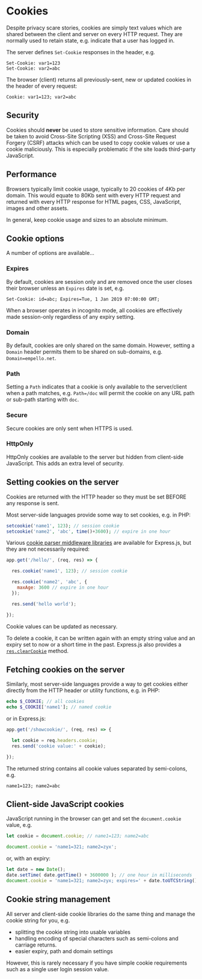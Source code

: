 # Cookies

Despite privacy scare stories, cookies are simply text values which are shared between the client and server on every HTTP request. They are normally used to retain state, e.g. indicate that a user has logged in.

The server defines `Set-Cookie` responses in the header, e.g.

```http
Set-Cookie: var1=123
Set-Cookie: var2=abc
```

The browser (client) returns all previously-sent, new or updated cookies in the header of every request:

```http
Cookie: var1=123; var2=abc
```

## Security

Cookies should **never** be used to store sensitive information. Care should be taken to avoid Cross-Site Scripting (XSS) and Cross-Site Request Forgery (CSRF) attacks which can be used to copy cookie values or use a cookie maliciously. This is especially problematic if the site loads third-party JavaScript.


## Performance

Browsers typically limit cookie usage, typically to 20 cookies of 4Kb per domain. This would equate to 80Kb sent with every HTTP request and returned with every HTTP response for HTML pages, CSS, JavaScript, images and other assets.

In general, keep cookie usage and sizes to an absolute minimum.


## Cookie options

A number of options are available...

### Expires

By default, cookies are session only and are removed once the user closes their browser unless an `Expires` date is set, e.g.

```http
Set-Cookie: id=abc; Expires=Tue, 1 Jan 2019 07:00:00 GMT;
```

When a browser operates in incognito mode, all cookies are effectively made session-only regardless of any expiry setting.

### Domain

By default, cookies are only shared on the same domain. However, setting a `Domain` header permits them to be shared on sub-domains, e.g. `Domain=empello.net`.

### Path

Setting a `Path` indicates that a cookie is only available to the server/client when a path matches, e.g. `Path=/doc` will permit the cookie on any URL path or sub-path starting with `doc`.

### Secure

Secure cookies are only sent when HTTPS is used.

### HttpOnly

HttpOnly cookies are available to the server but hidden from client-side JavaScript. This adds an extra level of security.


## Setting cookies on the server

Cookies are returned with the HTTP header so they must be set BEFORE any response is sent.

Most server-side languages provide some way to set cookies, e.g. in PHP:

```php
setcookie('name1', 123); // session cookie
setcookie('name2', 'abc', time()+3600); // expire in one hour
```

Various [cookie parser middleware libraries](https://www.npmjs.com/package/cookie-parser) are available for Express.js, but they are not necessarily required:

```js
app.get('/hello/', (req, res) => {

  res.cookie('name1', 123); // session cookie

  res.cookie('name2', 'abc', {
    maxAge: 3600 // expire in one hour
  });

  res.send('hello world');

});
```

Cookie values can be updated as necessary.

To delete a cookie, it can be written again with an empty string value and an expiry set to now or a short time in the past. Express.js also provides a [`res.clearCookie`](https://expressjs.com/en/4x/api.html#res.clearCookie) method.


## Fetching cookies on the server

Similarly, most server-side languages provide a way to get cookies either directly from the HTTP header or utility functions, e.g. in PHP:

```php
echo $_COOKIE; // all cookies
echo $_COOKIE['name1']; // named cookie
```

or in Express.js:

```js
app.get('/showcookie/', (req, res) => {

  let cookie = req.headers.cookie;
  res.send('cookie value:' + cookie);

});
```

The returned string contains all cookie values separated by semi-colons, e.g.

```http
name1=123; name2=abc
```

## Client-side JavaScript cookies

JavaScript running in the browser can get and set the `document.cookie` value, e.g.

```js
let cookie = document.cookie; // name1=123; name2=abc

document.cookie = 'name1=321; name2=zyx';
```

or, with an expiry:

```js
let date = new Date();
date.setTime( date.getTime() + 3600000 ); // one hour in milliseconds
document.cookie = 'name1=321; name2=zyx; expires=' + date.toUTCString();
```

## Cookie string management

All server and client-side cookie libraries do the same thing and manage the cookie string for you, e.g.

* splitting the cookie string into usable variables
* handling encoding of special characters such as semi-colons and carriage returns.
* easier expiry, path and domain settings

However, this is rarely necessary if you have simple cookie requirements such as a single user login session value.
